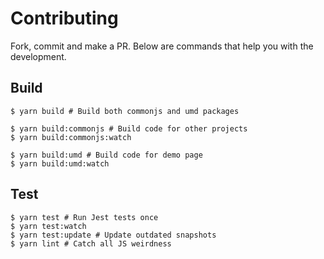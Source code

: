 # Contributing

Fork, commit and make a PR. Below are commands that help you with the development.

## Build

```shell
$ yarn build # Build both commonjs and umd packages

$ yarn build:commonjs # Build code for other projects
$ yarn build:commonjs:watch

$ yarn build:umd # Build code for demo page
$ yarn build:umd:watch
```

## Test

```shell
$ yarn test # Run Jest tests once
$ yarn test:watch
$ yarn test:update # Update outdated snapshots
$ yarn lint # Catch all JS weirdness
```
